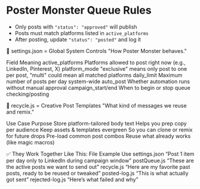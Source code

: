# Poster Monster Queue Rules

- Only posts with `"status": "approved"` will publish
- Posts must match platforms listed in `active_platforms`
- After posting, update `"status": "posted"` and log it

🧠 settings.json = Global System Controls
"How Poster Monster behaves."

Field	Meaning
active_platforms	Platforms allowed to post right now (e.g., LinkedIn, Pinterest, X)
platform_mode	"exclusive" means only post to one per post, "multi" could mean all matched platforms
daily_limit	Maximum number of posts per day system-wide
auto_post	Whether automation runs without manual approval
campaign_start/end	When to begin or stop queue checking/posting

🔁 recycle.js = Creative Post Templates
"What kind of messages we reuse and remix."

Use Case	Purpose
Store platform-tailored body text	Helps you prep copy per audience
Keep assets & templates evergreen	So you can clone or remix for future drops
Pre-load common post combos	Reuse what already works (like magic macros)

✅ They Work Together Like This:
File	Example Use
settings.json	“Post 1 item per day only to LinkedIn during campaign window”
postQueue.js	“These are the active posts we want to send out”
recycle.js	“Here are my favorite past posts, ready to be reused or tweaked”
posted-log.js	“This is what actually got sent”
rejected-log.js	“Here’s what failed and why”

